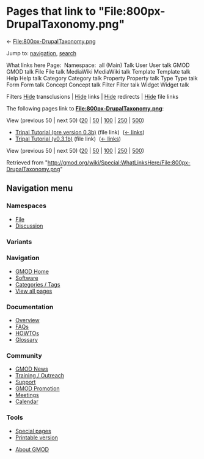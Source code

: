 <div id="mw-page-base" class="noprint">

</div>

<div id="mw-head-base" class="noprint">

</div>

<div id="content" class="mw-body" role="main">

<span id="top"></span>

<div id="mw-js-message" style="display:none;">

</div>



# <span dir="auto">Pages that link to "File:800px-DrupalTaxonomy.png"</span>

<div id="bodyContent">

<div id="contentSub">

←
[File:800px-DrupalTaxonomy.png](/wiki/File:800px-DrupalTaxonomy.png "File:800px-DrupalTaxonomy.png")

</div>

<div id="jump-to-nav" class="mw-jump">

Jump to: [navigation](#mw-navigation), [search](#p-search)

</div>

<div id="mw-content-text">

What links here Page:  Namespace:  all (Main) Talk User User talk GMOD
GMOD talk File File talk MediaWiki MediaWiki talk Template Template talk
Help Help talk Category Category talk Property Property talk Type Type
talk Form Form talk Concept Concept talk Filter Filter talk Widget
Widget talk

Filters
[Hide](/mediawiki/index.php?title=Special:WhatLinksHere/File:800px-DrupalTaxonomy.png&hidetrans=1 "Special:WhatLinksHere/File:800px-DrupalTaxonomy.png")
transclusions \|
[Hide](/mediawiki/index.php?title=Special:WhatLinksHere/File:800px-DrupalTaxonomy.png&hidelinks=1 "Special:WhatLinksHere/File:800px-DrupalTaxonomy.png")
links \|
[Hide](/mediawiki/index.php?title=Special:WhatLinksHere/File:800px-DrupalTaxonomy.png&hideredirs=1 "Special:WhatLinksHere/File:800px-DrupalTaxonomy.png")
redirects \|
[Hide](/mediawiki/index.php?title=Special:WhatLinksHere/File:800px-DrupalTaxonomy.png&hideimages=1 "Special:WhatLinksHere/File:800px-DrupalTaxonomy.png")
file links

The following pages link to
**[File:800px-DrupalTaxonomy.png](/wiki/File:800px-DrupalTaxonomy.png "File:800px-DrupalTaxonomy.png")**:

View (previous 50 \| next 50)
([20](/mediawiki/index.php?title=Special:WhatLinksHere/File:800px-DrupalTaxonomy.png&limit=20 "Special:WhatLinksHere/File:800px-DrupalTaxonomy.png")
\|
[50](/mediawiki/index.php?title=Special:WhatLinksHere/File:800px-DrupalTaxonomy.png&limit=50 "Special:WhatLinksHere/File:800px-DrupalTaxonomy.png")
\|
[100](/mediawiki/index.php?title=Special:WhatLinksHere/File:800px-DrupalTaxonomy.png&limit=100 "Special:WhatLinksHere/File:800px-DrupalTaxonomy.png")
\|
[250](/mediawiki/index.php?title=Special:WhatLinksHere/File:800px-DrupalTaxonomy.png&limit=250 "Special:WhatLinksHere/File:800px-DrupalTaxonomy.png")
\|
[500](/mediawiki/index.php?title=Special:WhatLinksHere/File:800px-DrupalTaxonomy.png&limit=500 "Special:WhatLinksHere/File:800px-DrupalTaxonomy.png"))

- [Tripal Tutorial (pre version
  0.3b)](/wiki/Tripal_Tutorial_(pre_version_0.3b) "Tripal Tutorial (pre version 0.3b)")
  (file link) ‎ <span class="mw-whatlinkshere-tools">([←
  links](/mediawiki/index.php?title=Special:WhatLinksHere&target=Tripal+Tutorial+%28pre+version+0.3b%29 "Special:WhatLinksHere"))</span>
- [Tripal Tutorial
  (v0.3.1b)](/wiki/Tripal_Tutorial_(v0.3.1b) "Tripal Tutorial (v0.3.1b)")
  (file link) ‎ <span class="mw-whatlinkshere-tools">([←
  links](/mediawiki/index.php?title=Special:WhatLinksHere&target=Tripal+Tutorial+%28v0.3.1b%29 "Special:WhatLinksHere"))</span>

View (previous 50 \| next 50)
([20](/mediawiki/index.php?title=Special:WhatLinksHere/File:800px-DrupalTaxonomy.png&limit=20 "Special:WhatLinksHere/File:800px-DrupalTaxonomy.png")
\|
[50](/mediawiki/index.php?title=Special:WhatLinksHere/File:800px-DrupalTaxonomy.png&limit=50 "Special:WhatLinksHere/File:800px-DrupalTaxonomy.png")
\|
[100](/mediawiki/index.php?title=Special:WhatLinksHere/File:800px-DrupalTaxonomy.png&limit=100 "Special:WhatLinksHere/File:800px-DrupalTaxonomy.png")
\|
[250](/mediawiki/index.php?title=Special:WhatLinksHere/File:800px-DrupalTaxonomy.png&limit=250 "Special:WhatLinksHere/File:800px-DrupalTaxonomy.png")
\|
[500](/mediawiki/index.php?title=Special:WhatLinksHere/File:800px-DrupalTaxonomy.png&limit=500 "Special:WhatLinksHere/File:800px-DrupalTaxonomy.png"))

</div>

<div class="printfooter">

Retrieved from
"<http://gmod.org/wiki/Special:WhatLinksHere/File:800px-DrupalTaxonomy.png>"

</div>

<div id="catlinks" class="catlinks catlinks-allhidden">

</div>

<div class="visualClear">

</div>

</div>

</div>

<div id="mw-navigation">

## Navigation menu

<div id="mw-head">



<div id="left-navigation">

<div id="p-namespaces" class="vectorTabs" role="navigation"
aria-labelledby="p-namespaces-label">

### Namespaces

- <span id="ca-nstab-image"><a href="/wiki/File:800px-DrupalTaxonomy.png" accesskey="c"
  title="View the file page [c]">File</a></span>
- <span id="ca-talk"><a
  href="/mediawiki/index.php?title=File_talk:800px-DrupalTaxonomy.png&amp;action=edit&amp;redlink=1"
  accesskey="t"
  title="Discussion about the content page [t]">Discussion</a></span>

</div>

<div id="p-variants" class="vectorMenu emptyPortlet" role="navigation"
aria-labelledby="p-variants-label">

### 

### Variants[](#)

<div class="menu">

</div>

</div>

</div>

<div id="right-navigation">





</div>



</div>

</div>

</div>

<div id="mw-panel">

<div id="p-logo" role="banner">

<a href="/wiki/Main_Page"
style="background-image: url(http://gmod.org/images/GMOD-cogs.png);"
title="Visit the main page"></a>

</div>

<div id="p-Navigation" class="portal" role="navigation"
aria-labelledby="p-Navigation-label">

### Navigation

<div class="body">

- <span id="n-GMOD-Home">[GMOD Home](/wiki/Main_Page)</span>
- <span id="n-Software">[Software](/wiki/GMOD_Components)</span>
- <span id="n-Categories-.2F-Tags">[Categories /
  Tags](/wiki/Categories)</span>
- <span id="n-View-all-pages">[View all
  pages](/wiki/Special:AllPages)</span>

</div>

</div>

<div id="p-Documentation" class="portal" role="navigation"
aria-labelledby="p-Documentation-label">

### Documentation

<div class="body">

- <span id="n-Overview">[Overview](/wiki/Overview)</span>
- <span id="n-FAQs">[FAQs](/wiki/Category:FAQ)</span>
- <span id="n-HOWTOs">[HOWTOs](/wiki/Category:HOWTO)</span>
- <span id="n-Glossary">[Glossary](/wiki/Glossary)</span>

</div>

</div>

<div id="p-Community" class="portal" role="navigation"
aria-labelledby="p-Community-label">

### Community

<div class="body">

- <span id="n-GMOD-News">[GMOD News](/wiki/GMOD_News)</span>
- <span id="n-Training-.2F-Outreach">[Training /
  Outreach](/wiki/Training_and_Outreach)</span>
- <span id="n-Support">[Support](/wiki/Support)</span>
- <span id="n-GMOD-Promotion">[GMOD
  Promotion](/wiki/GMOD_Promotion)</span>
- <span id="n-Meetings">[Meetings](/wiki/Meetings)</span>
- <span id="n-Calendar">[Calendar](/wiki/Calendar)</span>

</div>

</div>

<div id="p-tb" class="portal" role="navigation"
aria-labelledby="p-tb-label">

### Tools

<div class="body">

- <span id="t-specialpages"><a href="/wiki/Special:SpecialPages" accesskey="q"
  title="A list of all special pages [q]">Special pages</a></span>
- <span id="t-print"><a
  href="/mediawiki/index.php?title=Special:WhatLinksHere/File:800px-DrupalTaxonomy.png&amp;printable=yes"
  rel="alternate" accesskey="p"
  title="Printable version of this page [p]">Printable version</a></span>

</div>

</div>

</div>

</div>

<div id="footer" role="contentinfo">

- <span id="footer-places-about">[About
  GMOD](/wiki/GMOD:About "GMOD:About")</span>

<!-- -->






</div>
